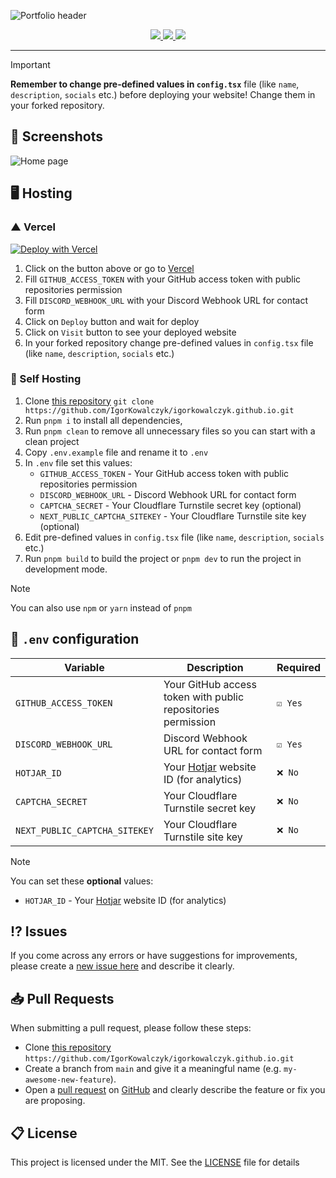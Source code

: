 ![Portfolio header](https://github.com/IgorKowalczyk/igorkowalczyk.github.io/assets/49127376/59642eac-4ac5-4d03-931c-2513d46655d3)

<div align="center">
  <a aria-label="GitHub License" href="https://github.com/igorkowalczyk/igorkowalczyk.github.io/blob/master/license.md">
    <img src="https://img.shields.io/github/license/igorkowalczyk/igorkowalczyk.github.io?color=%2334D058&logo=github&style=flat-square&label=License">
  </a>
  <a aria-label="Version" href="https://github.com/igorkowalczyk/igorkowalczyk.github.io/releases">
    <img src="https://img.shields.io/github/v/release/igorkowalczyk/igorkowalczyk.github.io?color=%2334D058&logo=github&style=flat-square&label=Version">
  </a>
  <a aria-label="Discord" href="https://igorkowalczyk.dev/discord">
    <img src="https://img.shields.io/discord/695282860399001640?color=%2334D058&logo=discord&style=flat-square&logoColor=fff&label=Discord">
  </a>
</div>

---

<!-- prettier-ignore-start -->
> [!IMPORTANT]
> **Remember to change pre-defined values in `config.tsx`** file (like `name`, `description`, `socials` etc.) before deploying your website! Change them in your forked repository.
<!-- prettier-ignore-end -->

## 📸 Screenshots

![Home page](https://github.com/user-attachments/assets/ee4cc06b-432d-4e1a-8bd2-59a60d6ae31e)

## 🖥️ Hosting

### ▲ Vercel

[![Deploy with Vercel](https://vercel.com/button)](<https://vercel.com/new/clone?repository-url=https%3A%2F%2Fgithub.com%2FIgorKowalczyk%2Figorkowalczyk.dev&env=GITHUB_ACCESS_TOKEN,DISCORD_WEBHOOK_URL&envDescription=You%20can%20set%20these%20optional%20values%3A%20%20HOTJAR_ID%20-%20Your%20Hotjar%20website%20ID%20(for%20analytics)&envLink=https%3A%2F%2Fgithub.com%2FIgorKowalczyk%2Figorkowalczyk.dev%3Ftab%3Dreadme-ov-file%23-env-configuration&project-name=portfolio&repository-name=portfolio&demo-title=Igor%20Kowalczyk%20-%20Portfolio&demo-description=Full-stack%20developer%2C%20designer%2C%20and%20creator&demo-url=https%3A%2F%2Figorkowalczyk.dev&demo-image=https%3A%2F%2Fgithub.com%2Fuser-attachments%2Fassets%2Fee4cc06b-432d-4e1a-8bd2-59a60d6ae31e>)

1. Click on the button above or go to [Vercel](<https://vercel.com/new/clone?repository-url=https%3A%2F%2Fgithub.com%2FIgorKowalczyk%2Figorkowalczyk.dev&env=GITHUB_ACCESS_TOKEN,DISCORD_WEBHOOK_URL&envDescription=You%20can%20set%20these%20optional%20values%3A%20%20HOTJAR_ID%20-%20Your%20Hotjar%20website%20ID%20(for%20analytics)&envLink=https%3A%2F%2Fgithub.com%2FIgorKowalczyk%2Figorkowalczyk.dev%3Ftab%3Dreadme-ov-file%23-env-configuration&project-name=portfolio&repository-name=portfolio&demo-title=Igor%20Kowalczyk%20-%20Portfolio&demo-description=Full-stack%20developer%2C%20designer%2C%20and%20creator&demo-url=https%3A%2F%2Figorkowalczyk.dev&demo-image=https%3A%2F%2Fgithub.com%2Fuser-attachments%2Fassets%2Fee4cc06b-432d-4e1a-8bd2-59a60d6ae31e>)
2. Fill `GITHUB_ACCESS_TOKEN` with your GitHub access token with public repositories permission
3. Fill `DISCORD_WEBHOOK_URL` with your Discord Webhook URL for contact form
4. Click on `Deploy` button and wait for deploy
5. Click on `Visit` button to see your deployed website
6. In your forked repository change pre-defined values in `config.tsx` file (like `name`, `description`, `socials` etc.)

### 🔩 Self Hosting

1. Clone [this repository](https://github.com/igorkowalczyk/igorkowalczyk.github.io) `git clone https://github.com/IgorKowalczyk/igorkowalczyk.github.io.git`
2. Run `pnpm i` to install all dependencies,
3. Run `pnpm clean` to remove all unnecessary files so you can start with a clean project
4. Copy `.env.example` file and rename it to `.env`
5. In `.env` file set this values:
   - `GITHUB_ACCESS_TOKEN` - Your GitHub access token with public repositories permission
   - `DISCORD_WEBHOOK_URL` - Discord Webhook URL for contact form
   - `CAPTCHA_SECRET` - Your Cloudflare Turnstile secret key (optional)
   - `NEXT_PUBLIC_CAPTCHA_SITEKEY` - Your Cloudflare Turnstile site key (optional)
6. Edit pre-defined values in `config.tsx` file (like `name`, `description`, `socials` etc.)
7. Run `pnpm build` to build the project or `pnpm dev` to run the project in development mode.

> [!NOTE]
> You can also use `npm` or `yarn` instead of `pnpm`

## 📝 `.env` configuration

| Variable                      | Description                                                      | Required |
| ----------------------------- | ---------------------------------------------------------------- | -------- |
| `GITHUB_ACCESS_TOKEN`         | Your GitHub access token with public repositories permission     | `☑️ Yes` |
| `DISCORD_WEBHOOK_URL`         | Discord Webhook URL for contact form                             | `☑️ Yes` |
| `HOTJAR_ID`                   | Your [Hotjar](https://www.hotjar.com) website ID (for analytics) | `❌ No`  |
| `CAPTCHA_SECRET`              | Your Cloudflare Turnstile secret key                             | `❌ No`  |
| `NEXT_PUBLIC_CAPTCHA_SITEKEY` | Your Cloudflare Turnstile site key                               | `❌ No`  |

> [!NOTE]
> You can set these **optional** values:
>
> - `HOTJAR_ID` - Your [Hotjar](https://www.hotjar.com) website ID (for analytics)

## ⁉️ Issues

If you come across any errors or have suggestions for improvements, please create a [new issue here](https://github.com/igorkowalczyk/igorkowalczyk.github.io/issues) and describe it clearly.

## 📥 Pull Requests

When submitting a pull request, please follow these steps:

- Clone [this repository](https://github.com/igorkowalczyk/igorkowalczyk.github.io) `https://github.com/IgorKowalczyk/igorkowalczyk.github.io.git`
- Create a branch from `main` and give it a meaningful name (e.g. `my-awesome-new-feature`).
- Open a [pull request](https://github.com/igorkowalczyk/igorkowalczyk.github.io/pulls) on [GitHub](https://github.com/) and clearly describe the feature or fix you are proposing.

## 📋 License

This project is licensed under the MIT. See the [LICENSE](https://github.com/igorkowalczyk/igorkowalczyk.github.io/blob/master/license.md) file for details
